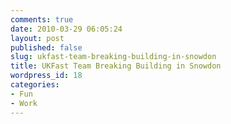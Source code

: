 ```yaml
---
comments: true
date: 2010-03-29 06:05:24
layout: post
published: false
slug: ukfast-team-breaking-building-in-snowdon
title: UKFast Team Breaking Building in Snowdon
wordpress_id: 18
categories:
- Fun
- Work
---
```



